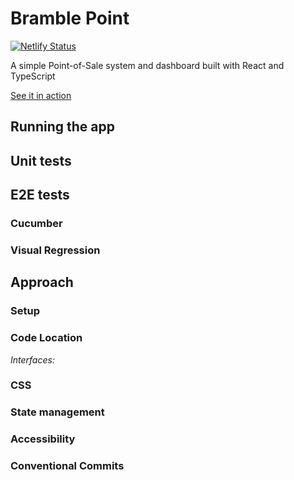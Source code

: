 # Bramble Point

[![Netlify Status](https://api.netlify.com/api/v1/badges/b70c9dcc-3fc9-485e-b9fa-f59fdeb0c9fa/deploy-status)](https://app.netlify.com/sites/bramble-point/deploys)

A simple Point-of-Sale system and dashboard built with React and TypeScript

[See it in action](https://bramble-point.netlify.app/)

## Running the app

## Unit tests

## E2E tests

### Cucumber

### Visual Regression

## Approach

### Setup

### Code Location

_Interfaces:_

### CSS

### State management

### Accessibility

### Conventional Commits
